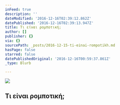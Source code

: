 ```yaml
---
inFeed: true
description: ''
dateModified: '2016-12-16T02:39:12.862Z'
datePublished: '2016-12-16T02:39:13.947Z'
title: Τι είναι ρομποτική;
author: []
publisher: {}
via: {}
sourcePath: _posts/2016-12-15-ti-einai-rompotikh.md
hasPage: false
starred: false
datePublishedOriginal: '2016-12-16T00:59:37.861Z'
_type: Blurb

---
```

![](https://the-grid-user-content.s3-us-west-2.amazonaws.com/6be97a1f-6885-41aa-b4cb-d9a9cac2ca88.gif)

## Τι είναι ρομποτική;